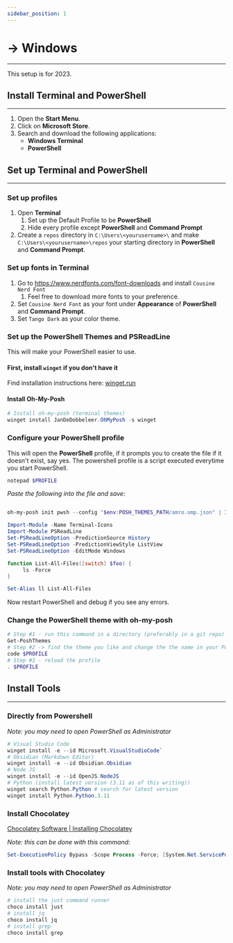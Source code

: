 ```yaml
---
sidebar_position: 1
---
```


# → Windows
---

This setup is for 2023.

## Install Terminal and PowerShell
---

1. Open the **Start Menu**.
2. Click on **Microsoft Store**.
3. Search and download the following applications:
   * **Windows Terminal**
   * **PowerShell**


## Set up Terminal and PowerShell
---

### Set up profiles
1. Open **Terminal**
	1. Set up the Default Profile to be **PowerShell**
	2. Hide every profile except **PowerShell** and **Command Prompt**
2. Create a `repos` directory in ```C:\Users\<yourusername>\``` and make ```C:\Users\<yourusername>\repos``` your starting directory in **PowerShell** and **Command Prompt**.

### Set up fonts in Terminal

1. Go to https://www.nerdfonts.com/font-downloads and install `Cousine Nerd Font`
	1. Feel free to download more fonts to your preference.
2. Set `Cousine Nerd Font` as your font under **Appearance** of **PowerShell** and **Command Prompt**.
3. Set `Tango Dark` as your color theme.

### Set up the PowerShell Themes and PSReadLine

This will make your PowerShell easier to use.

#### First, install `winget` if you don't have it

Find installation instructions here: [winget.run](https://winget.run/)

#### Install Oh-My-Posh

```powershell
# Install oh-my-posh (terminal themes)
winget install JanDeDobbeleer.OhMyPosh -s winget
```

### Configure your PowerShell profile

This will open the **PowerShell** profile, if it prompts you to create the file if it doesn't exist, say yes. The powershell profile is a script executed everytime you start PowerShell. 

```powershell
notepad $PROFILE
```

*Paste the following into the file and save:*

```powershell

oh-my-posh init pwsh --config "$env:POSH_THEMES_PATH/amro.omp.json" | Invoke-Expression

Import-Module -Name Terminal-Icons
Import-Module PSReadLine
Set-PSReadLineOption -PredictionSource History
Set-PSReadLineOption -PredictionViewStyle ListView
Set-PSReadLineOption -EditMode Windows

function List-All-Files([switch] $foo) {
     ls -Force
}

Set-Alias ll List-All-Files
```

Now restart PowerShell and debug if you see any errors.

### Change the PowerShell theme with oh-my-posh

```powershell
# Step #1 - run this command in a directory (preferably in a git repo)
Get-PoshThemes
# Step #2 -> find the theme you like and change the the name in your PowerShell profile
code $PROFILE 
# Step #3 - reload the profile
. $PROFILE
```

## Install Tools
---

### Directly from Powershell

*Note: you may need to open PowerShell as Administrator*

```powershell
# Visual Studio Code
winget install -e --id Microsoft.VisualStudioCode`
# Obsidian (Markdown Editor)
winget install -e --id Obsidian.Obsidian
# Node JS
winget install -e --id OpenJS.NodeJS
# Python (install latest version (3.11 as of this writing))
winget search Python.Python # search for latest version
winget install Python.Python.3.11
```

### Install Chocolatey

[Chocolatey Software | Installing Chocolatey](https://chocolatey.org/install)

*Note: this can be done with this command*:
```powershell
Set-ExecutionPolicy Bypass -Scope Process -Force; [System.Net.ServicePointManager]::SecurityProtocol = [System.Net.ServicePointManager]::SecurityProtocol -bor 3072; iex ((New-Object System.Net.WebClient).DownloadString('https://community.chocolatey.org/install.ps1'))
```

### Install tools with Chocolatey
*Note: you may need to open PowerShell as Administrator*
```powershell
# install the just command runner
choco install just
# install jq
choco install jq
# install grep
choco install grep
```

